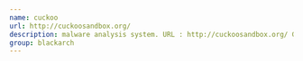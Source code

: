```yaml
---
name: cuckoo
url: http://cuckoosandbox.org/
description: malware analysis system. URL : http://cuckoosandbox.org/ Groups : blackarch blackarch-malware
group: blackarch
---
```

